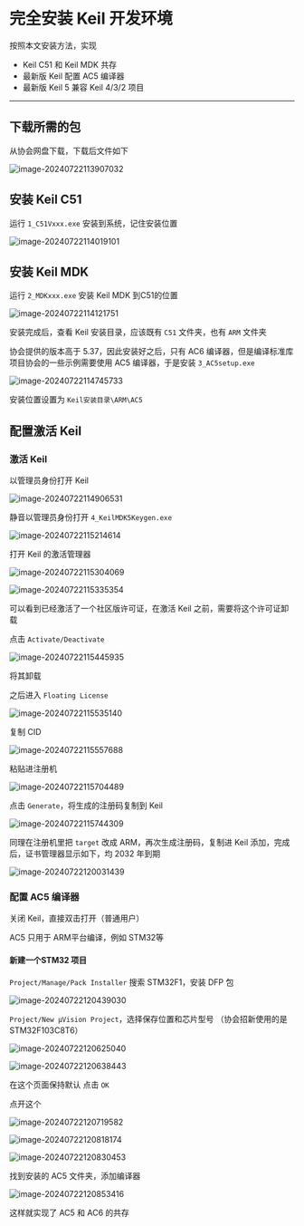 # 完全安装 Keil 开发环境

按照本文安装方法，实现

-  Keil C51 和 Keil MDK 共存
- 最新版 Keil 配置 AC5 编译器
- 最新版 Keil 5 兼容 Keil 4/3/2 项目

---

## 下载所需的包

从协会网盘下载，下载后文件如下

![image-20240722113907032](https://testingcf.jsdelivr.net/gh/neoluxis/image/image-07/202407221213234.png)

## 安装 Keil C51

运行 `1_C51Vxxx.exe` 安装到系统，记住安装位置

![image-20240722114019101](https://testingcf.jsdelivr.net/gh/neoluxis/image/image-07/202407221213235.png)

## 安装 Keil MDK

运行 `2_MDKxxx.exe` 安装 Keil MDK 到C51的位置

![image-20240722114121751](https://testingcf.jsdelivr.net/gh/neoluxis/image/image-07/202407221213237.png)

安装完成后，查看 Keil 安装目录，应该既有 `C51` 文件夹，也有 `ARM` 文件夹

协会提供的版本高于 5.37，因此安装好之后，只有 AC6 编译器，但是编译标准库项目协会的一些示例需要使用 AC5 编译器，于是安装 `3_AC5setup.exe` 

![image-20240722114745733](https://testingcf.jsdelivr.net/gh/neoluxis/image/image-07/202407221213238.png)

安装位置设置为 `Keil安装目录\ARM\AC5`

## 配置激活 Keil

### 激活 Keil 

以管理员身份打开 Keil

![image-20240722114906531](https://testingcf.jsdelivr.net/gh/neoluxis/image/image-07/202407221213239.png)

静音以管理员身份打开 `4_KeilMDK5Keygen.exe`

![image-20240722115214614](https://testingcf.jsdelivr.net/gh/neoluxis/image/image-07/202407221213240.png)

打开 Keil 的激活管理器

![image-20240722115304069](https://testingcf.jsdelivr.net/gh/neoluxis/image/image-07/202407221213241.png)

![image-20240722115335354](https://testingcf.jsdelivr.net/gh/neoluxis/image/image-07/202407221213242.png)

可以看到已经激活了一个社区版许可证，在激活 Keil 之前，需要将这个许可证卸载

点击 `Activate/Deactivate`

![image-20240722115445935](https://testingcf.jsdelivr.net/gh/neoluxis/image/image-07/202407221213243.png)

将其卸载

之后进入 `Floating License`

![image-20240722115535140](https://testingcf.jsdelivr.net/gh/neoluxis/image/image-07/202407221213244.png)

复制 CID

![image-20240722115557688](https://testingcf.jsdelivr.net/gh/neoluxis/image/image-07/202407221213245.png)

粘贴进注册机

![image-20240722115704489](https://testingcf.jsdelivr.net/gh/neoluxis/image/image-07/202407221213246.png)

点击 `Generate`，将生成的注册码复制到 Keil

![image-20240722115744309](https://testingcf.jsdelivr.net/gh/neoluxis/image/image-07/202407221213247.png)

同理在注册机里把 `target` 改成 ARM，再次生成注册码，复制进 Keil 添加，完成后，证书管理器显示如下，均 2032 年到期

![image-20240722120031439](https://testingcf.jsdelivr.net/gh/neoluxis/image/image-07/202407221213248.png)

### 配置 AC5 编译器

关闭 Keil，直接双击打开（普通用户）

AC5 只用于 ARM平台编译，例如 STM32等

#### 新建一个STM32 项目

`Project/Manage/Pack Installer` 搜索 STM32F1，安装 DFP 包

![image-20240722120439030](https://testingcf.jsdelivr.net/gh/neoluxis/image/image-07/202407221213249.png)

`Project/New μVision Project`，选择保存位置和芯片型号 （协会招新使用的是 STM32F103C8T6）

![image-20240722120625040](https://testingcf.jsdelivr.net/gh/neoluxis/image/image-07/202407221213250.png)

![image-20240722120638443](https://testingcf.jsdelivr.net/gh/neoluxis/image/image-07/202407221213252.png)

在这个页面保持默认 点击 	`OK`

点开这个

![image-20240722120719582](https://testingcf.jsdelivr.net/gh/neoluxis/image/image-07/202407221213253.png)

![image-20240722120818174](https://testingcf.jsdelivr.net/gh/neoluxis/image/image-07/202407221213254.png)

![image-20240722120830453](https://testingcf.jsdelivr.net/gh/neoluxis/image/image-07/202407221213255.png)

找到安装的 AC5 文件夹，添加编译器

![image-20240722120853416](https://testingcf.jsdelivr.net/gh/neoluxis/image/image-07/202407221213256.png)

这样就实现了 AC5 和 AC6 的共存

